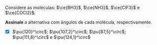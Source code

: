 Considere as moléculas: $\ce{BH3}$, $\ce{NH3}$, $\ce{ClF3}$ e $\ce{COCl2}$.

**Assinale** a alternativa com ângulos de cada molécula, respectivamente.

- [x] $\pu{120}^\circ$; $\pu{107,2}^\circ$; $\pu{87,5}^\circ$; $\pu{111,8}^\circ$ e $\pu{124,1}^\circ$
